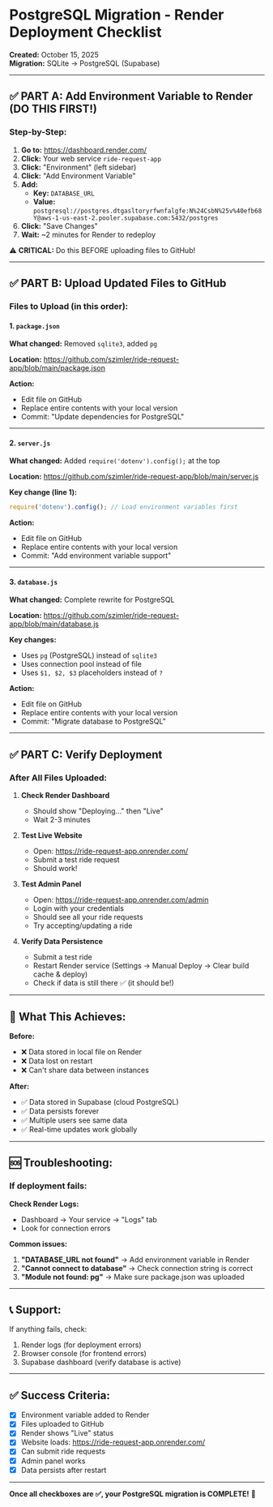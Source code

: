 # PostgreSQL Migration - Render Deployment Checklist

**Created:** October 15, 2025  
**Migration:** SQLite → PostgreSQL (Supabase)

---

## ✅ PART A: Add Environment Variable to Render (DO THIS FIRST!)

### Step-by-Step:

1. **Go to:** https://dashboard.render.com/
2. **Click:** Your web service `ride-request-app`
3. **Click:** "Environment" (left sidebar)
4. **Click:** "Add Environment Variable"
5. **Add:**
   - **Key:** `DATABASE_URL`
   - **Value:** `postgresql://postgres.dtgasltoryrfwnfalgfe:N%24CsbN%25v%40efb68Y@aws-1-us-east-2.pooler.supabase.com:5432/postgres`
6. **Click:** "Save Changes"
7. **Wait:** ~2 minutes for Render to redeploy

⚠️ **CRITICAL:** Do this BEFORE uploading files to GitHub!

---

## ✅ PART B: Upload Updated Files to GitHub

### Files to Upload (in this order):

#### 1. `package.json`
**What changed:** Removed `sqlite3`, added `pg`

**Location:** https://github.com/szimler/ride-request-app/blob/main/package.json

**Action:** 
- Edit file on GitHub
- Replace entire contents with your local version
- Commit: "Update dependencies for PostgreSQL"

---

#### 2. `server.js`
**What changed:** Added `require('dotenv').config();` at the top

**Location:** https://github.com/szimler/ride-request-app/blob/main/server.js

**Key change (line 1):**
```javascript
require('dotenv').config(); // Load environment variables first
```

**Action:**
- Edit file on GitHub
- Replace entire contents with your local version
- Commit: "Add environment variable support"

---

#### 3. `database.js`
**What changed:** Complete rewrite for PostgreSQL

**Location:** https://github.com/szimler/ride-request-app/blob/main/database.js

**Key changes:**
- Uses `pg` (PostgreSQL) instead of `sqlite3`
- Uses connection pool instead of file
- Uses `$1, $2, $3` placeholders instead of `?`

**Action:**
- Edit file on GitHub
- Replace entire contents with your local version
- Commit: "Migrate database to PostgreSQL"

---

## ✅ PART C: Verify Deployment

### After All Files Uploaded:

1. **Check Render Dashboard**
   - Should show "Deploying..." then "Live"
   - Wait 2-3 minutes

2. **Test Live Website**
   - Open: https://ride-request-app.onrender.com/
   - Submit a test ride request
   - Should work!

3. **Test Admin Panel**
   - Open: https://ride-request-app.onrender.com/admin
   - Login with your credentials
   - Should see all your ride requests
   - Try accepting/updating a ride

4. **Verify Data Persistence**
   - Submit a test ride
   - Restart Render service (Settings → Manual Deploy → Clear build cache & deploy)
   - Check if data is still there ✅ (it should be!)

---

## 🎯 What This Achieves:

**Before:**
- ❌ Data stored in local file on Render
- ❌ Data lost on restart
- ❌ Can't share data between instances

**After:**
- ✅ Data stored in Supabase (cloud PostgreSQL)
- ✅ Data persists forever
- ✅ Multiple users see same data
- ✅ Real-time updates work globally

---

## 🆘 Troubleshooting:

### If deployment fails:

**Check Render Logs:**
- Dashboard → Your service → "Logs" tab
- Look for connection errors

**Common issues:**
1. **"DATABASE_URL not found"** → Add environment variable in Render
2. **"Cannot connect to database"** → Check connection string is correct
3. **"Module not found: pg"** → Make sure package.json was uploaded

---

## 📞 Support:

If anything fails, check:
1. Render logs (for deployment errors)
2. Browser console (for frontend errors)
3. Supabase dashboard (verify database is active)

---

## ✅ Success Criteria:

- [x] Environment variable added to Render
- [x] Files uploaded to GitHub
- [x] Render shows "Live" status
- [x] Website loads: https://ride-request-app.onrender.com/
- [x] Can submit ride requests
- [x] Admin panel works
- [x] Data persists after restart

---

**Once all checkboxes are ✅, your PostgreSQL migration is COMPLETE!** 🎉


